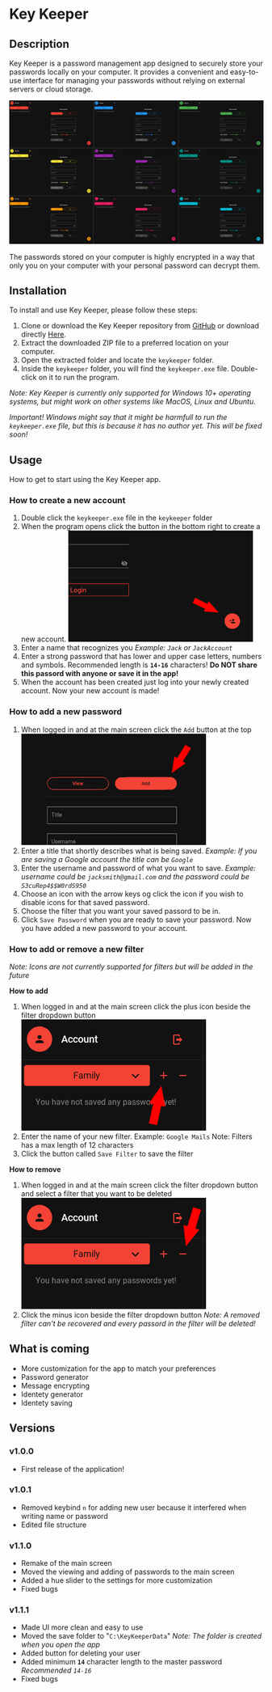 # Key Keeper

## Description
Key Keeper is a password management app designed to securely store your passwords locally on your computer. It provides a convenient and easy-to-use interface for managing your passwords without relying on external servers or cloud storage.

![Main screen in all available colors](https://github.com/RobertArnosson/keykeeper_exe/blob/main/assets/keykeeper_all_colors.png)

The passwords stored on your computer is highly encrypted in a way that only you on your computer with your personal password can decrypt them.

## Installation
To install and use Key Keeper, please follow these steps:

1. Clone or download the Key Keeper repository from [GitHub](https://github.com/RobertArnosson/keykeeper_exe) or download directly [Here](https://github.com/RobertArnosson/keykeeper_exe/archive/refs/heads/main.zip).
2. Extract the downloaded ZIP file to a preferred location on your computer.
3. Open the extracted folder and locate the `keykeeper` folder.
4. Inside the `keykeeper` folder, you will find the `keykeeper.exe` file. Double-click on it to run the program.

*Note: Key Keeper is currently only supported for Windows 10+ operating systems, but might work on other systems like MacOS, Linux and Ubuntu.*

*Important! Windows might say that it might be harmfull to run the `keykeeper.exe` file, but this is because it has no author yet. This will be fixed soon!*

## Usage
How to get to start using the Key Keeper app.

### How to create a new account 
1. Double click the `keykeeper.exe` file in the `keykeeper` folder
2. When the program opens click the button in the bottom right to create a new account.
![Add user button position](https://github.com/RobertArnosson/keykeeper_exe/blob/main/assets/keykeeper_add_user_button.png)
3. Enter a name that recognizes you *Example: `Jack` or `JackAccount`*
4. Enter a strong password that has lower and upper case letters, numbers and symbols. Recommended length is **`14-16`** characters! **Do NOT share this passord with anyone or save it in the app!**
5. When the account has been created just log into your newly created account.
Now your new account is made!

### How to add a new password
1. When logged in and at the main screen click the `Add` button at the top
![Add button position](https://github.com/RobertArnosson/keykeeper_exe/blob/main/assets/keykeeper_add_password_button.png)
2. Enter a title that shortly describes what is being saved. *Example: If you are saving a Google account the title can be `Google`*
3. Enter the username and password of what you want to save. *Example: username could be `jacksmith@gmail.com` and the password could be `S3cuRep4$$W0rdS950`*
4. Choose an icon with the arrow keys og click the icon if you wish to disable icons for that saved password.
6. Choose the filter that you want your saved passord to be in.
7. Click `Save Password` when you are ready to save your password.
Now you have added a new password to your account.

### How to add or remove a new filter
*Note: Icons are not currently supported for filters but will be added in the future*

**How to add**
1. When logged in and at the main screen click the plus icon beside the filter dropdown button
![Add button position](https://github.com/RobertArnosson/keykeeper_exe/blob/main/assets/keykeeper_add_filter_button.png)
2. Enter the name of your new filter. Example: `Google Mails` Note: Filters has a max length of 12 characters
3. Click the button called `Save Filter` to save the filter

**How to remove**
1. When logged in and at the main screen click the filter dropdown button and select a filter that you want to be deleted
![Add button position](https://github.com/RobertArnosson/keykeeper_exe/blob/main/assets/keykeeper_remove_filter_button.png)
2. Click the minus icon beside the filter dropdown button *Note: A removed filter can't be recovered and every passord in the filter will be deleted!*

## What is coming
- More customization for the app to match your preferences
- Password generator
- Message encrypting
- Identety generator
- Identety saving

## Versions

### v1.0.0
- First release of the application!

### v1.0.1
- Removed keybind `n` for adding new user because it interfered when writing name or password
- Edited file structure

### v1.1.0
- Remake of the main screen
- Moved the viewing and adding of passwords to the main screen
- Added a hue slider to the settings for more customization
- Fixed bugs

### v1.1.1
- Made UI more clean and easy to use
- Moved the save folder to "`C:\KeyKeeperData`" *Note: The folder is created when you open the app*
- Added button for deleting your user
- Added minimum **`14`** character length to the master password *Recommended `14-16`*
- Fixed bugs